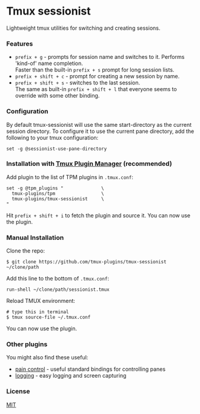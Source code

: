 # Tmux sessionist

Lightweight tmux utilities for switching and creating sessions.

### Features

- `prefix + g` - prompts for session name and switches to it. Performs 'kind-of'
  name completion.<br/>
  Faster than the built-in `prefix + s` prompt for long session lists.
- `prefix + shift + c` - prompt for creating a new session by name.
- `prefix + shift + s` - switches to the last session.<br/>
  The same as built-in `prefix + shift + l` that everyone seems to override with
  some other binding.

### Configuration

By default tmux-sessionist will use the same start-directory as the current
session directory. To configure it to use the current pane directory, add the
following to your tmux configuration:

    set -g @sessionist-use-pane-directory

### Installation with [Tmux Plugin Manager](https://github.com/tmux-plugins/tpm) (recommended)

Add plugin to the list of TPM plugins in `.tmux.conf`:

    set -g @tpm_plugins "              \
      tmux-plugins/tpm                 \
      tmux-plugins/tmux-sessionist     \
    "

Hit `prefix + shift + i` to fetch the plugin and source it. You can now use the plugin.

### Manual Installation

Clone the repo:

    $ git clone https://github.com/tmux-plugins/tmux-sessionist ~/clone/path

Add this line to the bottom of `.tmux.conf`:

    run-shell ~/clone/path/sessionist.tmux

Reload TMUX environment:

    # type this in terminal
    $ tmux source-file ~/.tmux.conf

You can now use the plugin.

### Other plugins

You might also find these useful:

- [pain control](https://github.com/tmux-plugins/tmux-pain-control) - useful standard
  bindings for controlling panes
- [logging](https://github.com/tmux-plugins/tmux-logging) - easy logging and
  screen capturing

### License

[MIT](LICENSE.md)
